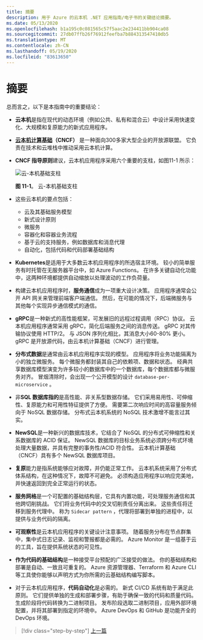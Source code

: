 ```yaml
---
title: 摘要
description: 用于 Azure 的云本机 .NET 应用指南/电子书的关键结论摘要。
ms.date: 05/13/2020
ms.openlocfilehash: b1a195c0c081565c57f5aac2e234411bb904ca08
ms.sourcegitcommit: 27db07ffb26f76912feefba7b884313547410db5
ms.translationtype: MT
ms.contentlocale: zh-CN
ms.lasthandoff: 05/19/2020
ms.locfileid: "83613650"
---
```

# <a name="summary"></a>摘要

总而言之，以下是本指南中的重要结论：

- **云本机**是指在现代的动态环境（例如公共、私有和混合云）中设计采用快速变化、大规模和复原能力的新式应用程序。

- **[云本机计算基础](https://www.cncf.io/)（CNCF）** 是一种面向300多家大型企业的开放源联盟。 它负责在技术和云堆栈中推动采用云本机计算。

- **CNCF 指导原则**建议，云本机应用程序采用六个重要的支柱，如图11-1 所示：

  ![云-本机基础支柱](./media/cloud-native-foundational-pillars.png)

  **图 11-1**。 云-本机基础支柱

- 这些云本机的要点包括：
  - 云及其基础服务模型
  - 新式设计原则
  - 微服务
  - 容器化和容器业务流程
  - 基于云的支持服务，例如数据库和消息代理
  - 自动化，包括代码和代码部署基础结构

- **Kubernetes**是适用于大多数云本机应用程序的所选宿主环境。 较小的简单服务有时托管在无服务器平台中，如 Azure Functions。 在许多关键自动化功能中，这两种环境都提供自动缩放以处理波动的工作负荷量。

- 构建云本机应用程序时，**服务通信**成为一项重大设计决策。 应用程序通常会公开 API 网关来管理前端客户端通信。 然后，在可能的情况下，后端微服务与其他每个实现异步通信模式的通信。

- **gRPC**是一种新式的高性能框架，可发展旧的远程过程调用（RPC）协议。 云本机应用程序通常采用 gRPC，简化后端服务之间的消息传送。 gRPC 对其传输协议使用 HTTP/2。 与 JSON 序列化相比，其消息大小60-80% 更小。 gRPC 是开放源代码，由云本机计算基础（CNCF）进行管理。

- **分布式数据**是通常由云本机应用程序实现的模型。 应用程序将业务功能隔离为小的独立微服务。 每个微服务都封装其自己的依赖项、数据和状态。 经典共享数据库模型演变为许多较小的数据库中的一个数据库，每个数据库都与微服务对齐。 冒烟清除时，会出现一个公开模型的设计 `database-per-microservice` 。

- 非**SQL 数据库指的**是高性能、非关系型数据存储。 它们采用易用性、可伸缩性、复原能力和可用性特征提供了方便。 需要第二次响应时间的高容量服务倾向于 NoSQL 数据存储。 分布式云本机系统的 NoSQL 技术激增不能言过其实。

- **NewSQL**是一种新兴的数据库技术，它结合了 NoSQL 的分布式可伸缩性和关系数据库的 ACID 保证。 NewSQL 数据库的目标业务系统必须跨分布式环境处理大量数据，并具有完整的事务性/ACID 符合性。 云本机计算基础（CNCF）具有多个 NewSQL 数据库项目。

- **复原**能力是指系统能够应对故障，并仍能正常工作。 云本机系统采用了分布式体系结构，在这种情况下，故障不可避免。 必须构造应用程序以响应完美地，并快速返回到完全正常运行的状态。

- **服务网格**是一个可配置的基础结构层，它具有内置功能，可处理服务通信和其他跨切削挑战。 它们将业务代码中的交叉切削责任分离出来。 这些责任将迁移到服务代理中。 称为 `Sidecar pattern` ，代理将部署到单独的进程中，以提供与业务代码的隔离。

- **可观察性**是云本机应用程序的关键设计注意事项。 随着服务分布在节点群集中，集中式日志记录、监视和警报都是必需的。 Azure Monitor 是一组基于云的工具，旨在提供系统状态的可见性。

- **作为代码的基础结构**是一种接受平台预配的广泛接受的做法。 你的基础结构和部署是自动、一致且可重复的。 Azure 资源管理器、Terraform 和 Azure CLI 等工具使你能够以声明方式为你所需的云基础结构编写脚本。

- 对于云本机应用程序，**代码自动化**是必需的。 新式 CI/CD 系统有助于满足此原则。 它们提供单独的生成和部署步骤，有助于确保一致的代码和质量代码。 生成阶段将代码转换为二进制项目。 发布阶段选取二进制项目，应用外部环境配置，并将其部署到指定的环境中。 Azure DevOps 和 GitHub 是功能齐全的 DevOps 环境。

>[!div class="step-by-step"]
>[上一篇](application-bundles.md)
